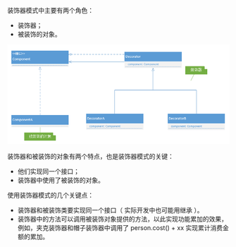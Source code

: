 装饰器模式中主要有两个角色：
- 装饰器；
- 被装饰的对象。

![img](img/decorate1.png)

装饰器和被装饰的对象有两个特点，也是装饰器模式的关键：
- 他们实现同一个接口；
- 装饰器中使用了被装饰的对象。

使用装饰器模式的几个关键点：
- 装饰器和被装饰类要实现同一个接口（ 实际开发中也可能用继承 ）。
- 装饰器中的方法可以调用被装饰对象提供的方法，以此实现功能累加的效果，例如，夹克装饰器和帽子装饰器中调用了 person.cost() + xx 实现累计消费金额的累加。






